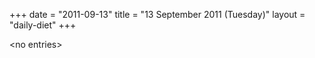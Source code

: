 +++
date = "2011-09-13"
title = "13 September 2011 (Tuesday)"
layout = "daily-diet"
+++

<p>&lt;no entries&gt;</p>